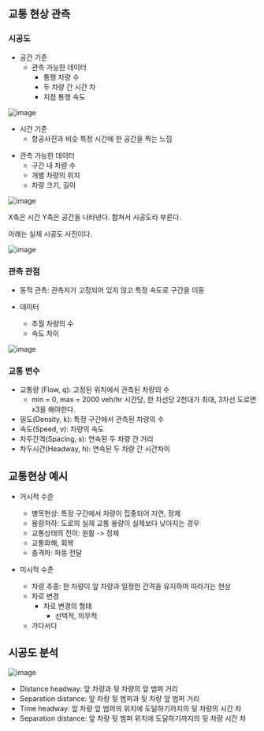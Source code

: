 ## 교통 현상 관측

### 시공도

- 공간 기준
  * 관측 가능한 데이터
    * 통행 차량 수
    * 두 차량 간 시간 차
    * 지점 통행 속도

![image](https://github.com/Jaeboong/Study/assets/158824294/83c09070-95fa-4da9-bae1-62ad1665514f)

- 시간 기준
  * 항공사진과 비슷 특정 시간에 한 공간을 찍는 느낌
* 관측 가능한 데이터
  * 구간 내 차량 수
  * 개별 차량의 위치
  * 차량 크기, 길이
 
![image](https://github.com/Jaeboong/Study/assets/158824294/bf566c16-bcab-4928-a702-6aee7ccd9f87)


X축은 시간 Y축은 공간을 나타낸다. 합쳐서 시공도라 부른다.

아래는 실제 시공도 사진이다.

![image](https://github.com/Jaeboong/Study/assets/158824294/8f3838e5-beb6-4d12-8272-8898087bc6b7)

### 관측 관점

- 동적 관측: 관측자가 고정되어 있지 않고 특정 속도로 구간을 이동

- 데이터
  * 추월 차량의 수
  * 속도 차이

![image](https://github.com/Jaeboong/Study/assets/158824294/22cbf9b1-d374-4ab5-b50c-b1a92b684ccd)

### 교통 변수

- 교통량 (Flow, q): 고정된 위치에서 관측된 차량의 수
  * min = 0, max = 2000 veh/hr 시간당, 한 차선당 2천대가 최대, 3차선 도로면 x3을 해야한다.
- 밀도(Density, k): 특정 구간에서 관측된 차량의 수
- 속도(Speed, v): 차량의 속도
- 차두간격(Spacing, s): 연속된 두 차량 간 거리
- 차두시간(Headway, h): 연속된 두 차량 간 시간차이

## 교통현상 예시

- 거시적 수준
  * 병목현상: 특정 구간에서 차량이 집중되어 지연, 정체
  * 용량저하: 도로의 실제 교통 용량이 실제보다 낮아지는 경우
  * 교통상태의 전이: 원활 -> 정체
  * 교통와해, 회복
  * 충격파: 파동 전달
 
- 미시적 수준
  * 차량 추종: 한 차량이 앞 차량과 일정한 간격을 유지하며 따라가는 현상
  * 차로 변경
    * 차로 변경의 형태
      * 선택적, 의무적
  * 가다서다

## 시공도 분석

![image](https://github.com/Jaeboong/Study/assets/158824294/30047976-6e81-4c3a-aef0-e3d9bf76469e)

- Distance headway: 앞 차량과 뒷 차량의 앞 범퍼 거리
- Separation distance: 앞 차량 뒷 범퍼과 뒷 차량 앞 범퍼 거리
- Time headway: 앞 차량 앞 범퍼의 위치에 도달하기까지의 뒷 차량의 시간 차
- Separation distance: 앞 차량 뒷 범퍼 위치에 도달하기까지의 뒷 차량 시간 차


